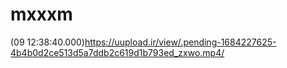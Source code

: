 # mxxxm
(09 12:38:40.000)https://uupload.ir/view/.pending-1684227625-4b4b0d2ce513d5a7ddb2c619d1b793ed_zxwo.mp4/
